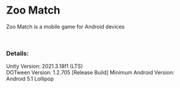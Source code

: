 # Zoo Match
<p>Zoo Match is a mobile game for Android devices</p><br>

### Details:
<p>
	Unity Version: 2021.3.18f1 (LTS)<br>
	DOTween Version: 1.2.705 [Release Build]
	Minimum Android Version: Android 5.1 Lollipop
</p>
